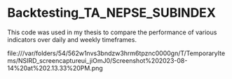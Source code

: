 # Backtesting_TA_NEPSE_SUBINDEX
This code was used in my thesis to compare the performance of various indicators over daily and weekly timeframes.

file:///var/folders/54/562w1nvs3bndzw3hrm6tpznc0000gn/T/TemporaryItems/NSIRD_screencaptureui_jiOmJ0/Screenshot%202023-08-14%20at%202.13.33%20PM.png
